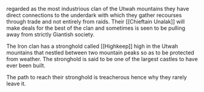 regarded as the most industrious clan of the Utwah mountains they have direct connections to the underdark with which they gather recourses through trade and not entirely from raids. Their [[Chieftain Unalak]] will make deals for the best of the clan and sometimes is seen to be pulling away from strictly Giantish society.

The Iron clan has a stronghold called [[Highkeep]] high in the Utwah mountains that nestled between two mountain peaks so as to be protected from weather. The stronghold is said to be one of the largest castles to have ever been built.

The path to reach their stronghold is treacherous hence why they rarely leave it.
